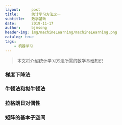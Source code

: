 ```yaml
---
layout:     post
title:      统计学习方法之一
subtitle:   数学基础
date:       2019-11-17
author:     bjmsong
header-img: img/machineLearning/machineLearning.png
catalog: true
tags:
    - 机器学习
---
```

>本文将介绍统计学习方法所需的数学基础知识



### 梯度下降法



### 牛顿法和拟牛顿法



### 拉格朗日对偶性



### 矩阵的基本子空间



### 



